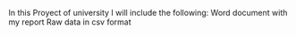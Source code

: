 In this Proyect of university I will include the following:
Word document with my report
Raw data in csv format
